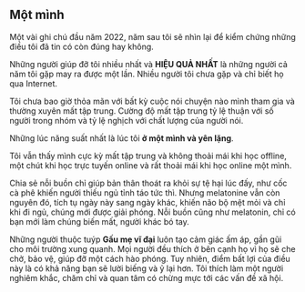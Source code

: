 ## Một mình

Một vài ghi chú đầu năm 2022, năm sau tôi sẽ nhìn lại để kiểm chứng những điều tôi đã tin có còn đúng hay không.

Những người giúp đỡ tôi nhiều nhất và **HIỆU QUẢ NHẤT** là những người cả năm tôi gặp may ra được một lần. Nhiều người tôi chưa gặp và chỉ biết họ qua Internet.

Tôi chưa bao giờ thỏa mãn với bất kỳ cuộc nói chuyện nào mình tham gia và thường xuyên mất tập trung. Cường độ mất tập trung tỷ lệ thuận với số người trong nhóm và tỷ lệ nghịch với chất lượng của người nói.

Những lúc năng suất nhất là lúc tôi **ở một mình và yên lặng**. 

Tôi vẫn thấy mình cực kỳ mất tập trung và không thoải mái khi học offline, một chút khi học trực tuyến online và rất thoải mái khi học online một mình.

Chia sẻ nỗi buồn chỉ giúp bản thân thoát ra khỏi sự tệ hại lúc đấy, như cốc cà phê khiến người thiếu ngủ tỉnh táo tức thì. Nhưng melatonine vẫn còn nguyên đó, tích tụ ngày này sang ngày khác, khiến não bộ mệt mỏi và chỉ khi đi ngủ, chúng mới được giải phóng. Nỗi buồn cũng như melatonin, chỉ có bạn mới làm chúng biến mất, người khác bó tay.

Những người thuộc tuýp **Gấu mẹ vĩ đại** luôn tạo cảm giác ấm áp, gần gũi cho môi trường xung quanh. Mọi người đều thích ở bên cạnh họ vì họ sẽ che chở, bảo vệ, giúp đỡ một cách hào phóng. Tuy nhiên, điểm bất lợi của điều này là có khả năng bạn sẽ lười biếng và ỷ lại hơn. Tôi thích làm một người nghiêm khắc, chăm chỉ và quan tâm có chừng mực tới các vấn đề xã hội.

